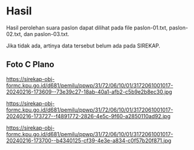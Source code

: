 # Hasil

Hasil perolehan suara paslon dapat dilihat pada file paslon-01.txt, paslon-02.txt, dan paslon-03.txt.

Jika tidak ada, artinya data tersebut belum ada pada SIREKAP.

## Foto C Plano

https://sirekap-obj-formc.kpu.go.id/d681/pemilu/ppwp/31/72/06/10/01/3172061001017-20240216-173609--73e39c27-18ab-40a1-afb2-c5b9e2b8ec30.jpg

https://sirekap-obj-formc.kpu.go.id/d681/pemilu/ppwp/31/72/06/10/01/3172061001017-20240216-173727--f4891772-2826-4e5c-9f60-a2850110ad92.jpg

https://sirekap-obj-formc.kpu.go.id/d681/pemilu/ppwp/31/72/06/10/01/3172061001017-20240216-173700--b4340125-cf39-4e3e-a834-c0f57b20f871.jpg
